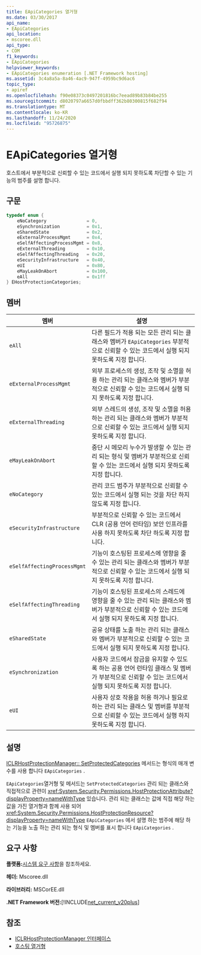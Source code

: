 ```yaml
---
title: EApiCategories 열거형
ms.date: 03/30/2017
api_name:
- EApiCategories
api_location:
- mscoree.dll
api_type:
- COM
f1_keywords:
- EApiCategories
helpviewer_keywords:
- EApiCategories enumeration [.NET Framework hosting]
ms.assetid: 3c4a8a5a-8a46-4ac9-947f-4959bc9d6ac6
topic_type:
- apiref
ms.openlocfilehash: f90e08373c0497201816bc7eead89b83b84be255
ms.sourcegitcommit: d8020797a6657d0fbbdff362b80300815f682f94
ms.translationtype: MT
ms.contentlocale: ko-KR
ms.lasthandoff: 11/24/2020
ms.locfileid: "95726875"
---
```

# <a name="eapicategories-enumeration"></a>EApiCategories 열거형

호스트에서 부분적으로 신뢰할 수 있는 코드에서 실행 되지 못하도록 차단할 수 있는 기능의 범주를 설명 합니다.  
  
## <a name="syntax"></a>구문  
  
```cpp  
typedef enum {  
    eNoCategory               = 0,  
    eSynchronization          = 0x1,  
    eSharedState              = 0x2,  
    eExternalProcessMgmt      = 0x4,  
    eSelfAffectingProcessMgmt = 0x8,  
    eExternalThreading        = 0x10,  
    eSelfAffectingThreading   = 0x20,  
    eSecurityInfrastructure   = 0x40,  
    eUI                       = 0x80,  
    eMayLeakOnAbort           = 0x100,  
    eAll                      = 0x1ff  
} EHostProtectionCategories;  
```  
  
## <a name="members"></a>멤버  
  
|멤버|설명|  
|------------|-----------------|  
|`eAll`|다른 필드가 적용 되는 모든 관리 되는 클래스와 멤버가 `EApiCategories` 부분적으로 신뢰할 수 있는 코드에서 실행 되지 못하도록 지정 합니다.|  
|`eExternalProcessMgmt`|외부 프로세스의 생성, 조작 및 소멸을 허용 하는 관리 되는 클래스와 멤버가 부분적으로 신뢰할 수 있는 코드에서 실행 되지 못하도록 지정 합니다.|  
|`eExternalThreading`|외부 스레드의 생성, 조작 및 소멸을 허용 하는 관리 되는 클래스와 멤버가 부분적으로 신뢰할 수 있는 코드에서 실행 되지 못하도록 지정 합니다.|  
|`eMayLeakOnAbort`|중단 시 메모리 누수가 발생할 수 있는 관리 되는 형식 및 멤버가 부분적으로 신뢰할 수 있는 코드에서 실행 되지 못하도록 지정 합니다.|  
|`eNoCategory`|관리 코드 범주가 부분적으로 신뢰할 수 있는 코드에서 실행 되는 것을 차단 하지 않도록 지정 합니다.|  
|`eSecurityInfrastructure`|부분적으로 신뢰할 수 있는 코드에서 CLR (공용 언어 런타임) 보안 인프라를 사용 하지 못하도록 차단 하도록 지정 합니다.|  
|`eSelfAffectingProcessMgmt`|기능이 호스팅된 프로세스에 영향을 줄 수 있는 관리 되는 클래스와 멤버가 부분적으로 신뢰할 수 있는 코드에서 실행 되지 못하도록 지정 합니다.|  
|`eSelfAffectingThreading`|기능이 호스팅된 프로세스의 스레드에 영향을 줄 수 있는 관리 되는 클래스와 멤버가 부분적으로 신뢰할 수 있는 코드에서 실행 되지 못하도록 지정 합니다.|  
|`eSharedState`|공유 상태를 노출 하는 관리 되는 클래스와 멤버가 부분적으로 신뢰할 수 있는 코드에서 실행 되지 못하도록 지정 합니다.|  
|`eSynchronization`|사용자 코드에서 잠금을 유지할 수 있도록 하는 공용 언어 런타임 클래스 및 멤버가 부분적으로 신뢰할 수 있는 코드에서 실행 되지 못하도록 지정 합니다.|  
|`eUI`|사용자 상호 작용을 허용 하거나 필요로 하는 관리 되는 클래스 및 멤버를 부분적으로 신뢰할 수 있는 코드에서 실행 하지 못하도록 지정 합니다.|  
  
## <a name="remarks"></a>설명  

 [ICLRHostProtectionManager:: SetProtectedCategories](iclrhostprotectionmanager-setprotectedcategories-method.md) 메서드는 형식의 매개 변수를 사용 합니다 `EApiCategories` .  
  
 `EApiCategories`열거형 및 메서드는 `SetProtectedCategories` 관리 되는 클래스와 직접적으로 관련이 <xref:System.Security.Permissions.HostProtectionAttribute?displayProperty=nameWithType> 있습니다. 관리 되는 클래스는 값에 직접 해당 하는 값을 가진 열거형과 함께 사용 되어 <xref:System.Security.Permissions.HostProtectionResource?displayProperty=nameWithType> `EApiCategories` 에서 설명 하는 범주에 해당 하는 기능을 노출 하는 관리 되는 형식 및 멤버를 표시 합니다 `EApiCategories` .  
  
## <a name="requirements"></a>요구 사항  

 **플랫폼:**[시스템 요구 사항](../../get-started/system-requirements.md)을 참조하세요.  
  
 **헤더:** Mscoree.dll  
  
 **라이브러리:** MSCorEE.dll  
  
 **.NET Framework 버전:**[!INCLUDE[net_current_v20plus](../../../../includes/net-current-v20plus-md.md)]  
  
## <a name="see-also"></a>참조

- [ICLRHostProtectionManager 인터페이스](iclrhostprotectionmanager-interface.md)
- [호스팅 열거형](hosting-enumerations.md)
